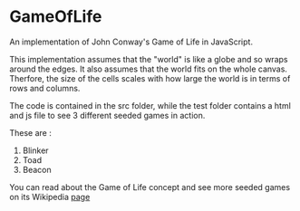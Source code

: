 # GameOfLife
An implementation of John Conway's Game of Life in JavaScript.

This implementation assumes that the "world" is like a globe and so wraps around the edges. It also assumes that the world fits on the whole canvas. Therfore, the size of the cells scales with how large the world is in terms of rows and columns.

The code is contained in the src folder, while the test folder contains a html and js file to see 3 different seeded games in action. 

These are :

1. Blinker
2. Toad
3. Beacon

You can read about the Game of Life concept and see more seeded games on its Wikipedia [page](https://en.wikipedia.org/wiki/Conway%27s_Game_of_Life)

